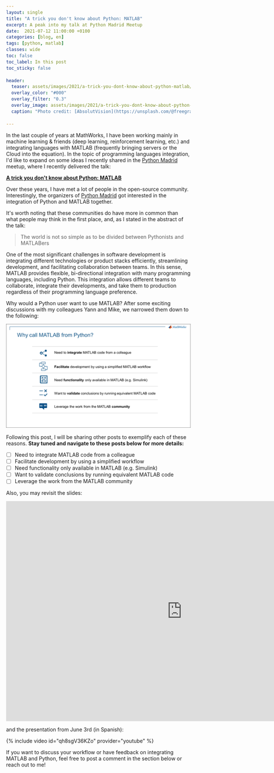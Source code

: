 ```yaml
---
layout: single
title: "A trick you don't know about Python: MATLAB"
excerpt: A peak into my talk at Python Madrid Meetup
date:  2021-07-12 11:00:00 +0100
categories: [blog, en]
tags: [python, matlab]
classes: wide
toc: false
toc_label: In this post
toc_sticky: false

header: 
  teaser: assets/images/2021/a-trick-you-dont-know-about-python-matlab/trick.jpg
  overlay_color: "#000"
  overlay_filter: "0.3"
  overlay_image: assets/images/2021/a-trick-you-dont-know-about-python-matlab/trick.jpg
  caption: "Photo credit: [AbsolutVision](https://unsplash.com/@freegraphictoday?utm_source=unsplash&utm_medium=referral&utm_content=creditCopyText)"
  
---
```


In the last couple of years at MathWorks, I have been working mainly in machine learning & friends (deep learning, reinforcement learning, etc.) and integrating languages with MATLAB (frequently bringing servers or the Cloud into the equation). In the topic of programming languages integration, I'd like to expand on some ideas I recently shared in the [Python Madrid](https://www.meetup.com/es/python-madrid/) meetup, where I recently delivered the talk: 

[**A trick you don't know about Python: MATLAB**](https://www.meetup.com/python-madrid/events/278296241/)

Over these years, I have met a lot of people in the open-source community. Interestingly, the organizers of [Python Madrid](https://www.meetup.com/es/python-madrid/)  got interested in the integration of Python and MATLAB together.

It's worth noting that these communities do have more in common than what people may think in the first place, and, as I stated in the abstract of the talk: 

> The world is not so simple as to be divided between Pythonists and MATLABers

One of the most significant challenges in software development is integrating different technologies or product stacks efficiently, streamlining development, and facilitating collaboration between teams. In this sense, MATLAB provides flexible, bi-directional integration with many programming languages, including Python. This integration allows different teams to collaborate, integrate their developments, and take them to production regardless of their programming language preference.

Why would a Python user want to use MATLAB? After some exciting discussions with my colleagues Yann and Mike, we narrowed them down to the following:

![Why call MATLAB from Python?](/assets/images/2021/a-trick-you-dont-know-about-python-matlab/reasons.png)

Following this post, I will be sharing other posts to exemplify each of these reasons. **Stay tuned and navigate to these posts below for more details:**

- [ ] Need to integrate MATLAB code from a colleague
- [ ] Facilitate development by using a simplified workflow
- [ ] Need functionality only available in MATLAB (e.g. Simulink)
- [ ] Want to validate conclusions by running equivalent MATLAB code
- [ ] Leverage the work from the MATLAB community

Also, you may revisit the slides: 

<iframe markdown="0" src="https://content-mathworks.highspot.com/viewer/60c31bd0659e935e6f4086a5?iid=60bf49ba628ba20f9d8a747e" width="960" height="600" frameborder="0" scrolling="no" style="display:block; margin: 0 auto;" webkitAllowFullScreen mozallowfullscreen allowFullScreen></iframe>

and the presentation from June 3rd (in Spanish):

{% include video id="qh8sgV36KZo" provider="youtube" %}

If you want to discuss your workflow or have feedback on integrating MATLAB and Python, feel free to post a comment in the section below or reach out to me! 